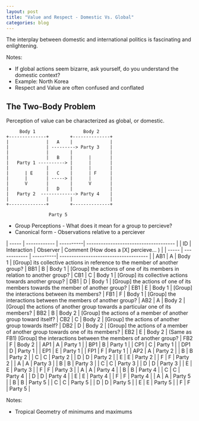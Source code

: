 ```yaml
---
layout: post
title: "Value and Respect - Domestic Vs. Global"
categories: blog
---
```


The interplay between domestic and international politics is fascinating and enlightening.

Notes:

* If global actions seem bizarre, ask yourself, do you understand the domestic context?
* Example: North Korea
* Respect and Value are often confused and conflated

## The Two-Body Problem

Perception of value can be characterized as global, or domestic.

	     Body 1                  Body 2
	+--------------+        +--------------+
	|              |   A    |              |
	|              | ---------> Party 3    |
	|              |        |              |
	|              |   B    |      |       |
	|   Party 1 ----------> |      |       |
	|              |        |      |       |
	|      | E     |   C    |      | F     |
	|      |       | -----> |      |       |
	|      V       |        |      V       |
	|              |   D    |              |
	|   Party 2  -------------> Party 4    |
	|              |        |              |
	+--------------+        +--------------+
	
	                Party 5

* Group Perceptions - What does it mean for a group to percieve?
* Canonical form - Observations relative to a perciever

| ----- | ------------ | ----------| ------------------------------------- |
| ID    | Interaction  | Observer  | Comment (How does a [X] percieve... ) |
| ----- | ------------ | ----------| ------------------------------------- |
| AB1   | A            | Body 1    | [Group] its collective actions in reference to the member of another group?
| BB1   | B            | Body 1    | [Group] the actions of one of its members in relation to another group?
| CB1   | C            | Body 1    | [Group] its collective actions towards another group?
| DB1   | D            | Body 1    | [Group] the actions of one of its members towards the member of another group?
| EB1   | E            | Body 1    | [Group] the interactions between its members?
| FB1   | F            | Body 1    | [Group] the interactions between the members of another group?
| AB2   | A            | Body 2    | [Group] the actions of another group towards a particular one of its members?
| BB2   | B            | Body 2    | [Group] the actions of a member of another group toward itself?
| CB2   | C            | Body 2    | [Group] the actions of another group towards itself?
| DB2   | D            | Body 2    | [Group] the actions of a member of another group towards one of its members?
| EB2   | E            | Body 2    | (Same as FB1) [Group] the interactions between the members of another group?
| FB2   | F            | Body 2    | 
| AP1   | A            | Party 1   | 
| BP1   | B            | Party 1   | 
| CP1   | C            | Party 1   | 
| DP1   | D            | Party 1   | 
| EP1   | E            | Party 1   | 
| FP1   | F            | Party 1   | 
| AP2   | A            | Party 2   | 
| B     | B            | Party 2   | 
| C     | C            | Party 2   | 
| D     | D            | Party 2   | 
| E     | E            | Party 2   | 
| F     | F            | Party 2   | 
| A     | A            | Party 3   | 
| B     | B            | Party 3   | 
| C     | C            | Party 3   | 
| D     | D            | Party 3   | 
| E     | E            | Party 3   | 
| F     | F            | Party 3   | 
| A     | A            | Party 4   | 
| B     | B            | Party 4   | 
| C     | C            | Party 4   | 
| D     | D            | Party 4   | 
| E     | E            | Party 4   | 
| F     | F            | Party 4   | 
| A     | A            | Party 5   | 
| B     | B            | Party 5   | 
| C     | C            | Party 5   | 
| D     | D            | Party 5   | 
| E     | E            | Party 5   | 
| F     | F            | Party 5   | 


Notes:

* Tropical Geometry of minimums and maximums

